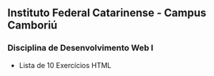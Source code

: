 ## Instituto Federal Catarinense - Campus Camboriú

### Disciplina de Desenvolvimento Web I

* Lista de 10 Exercícios HTML
